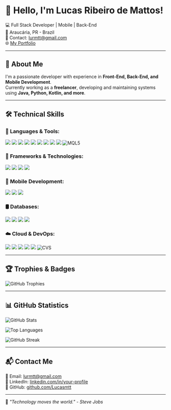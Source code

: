 # 👋 Hello, I'm Lucas Ribeiro de Mattos!

💻 Full Stack Developer | Mobile | Back-End  
📍 Araucária, PR - Brazil  
📧 Contact: [lurmtt@gmail.com](mailto:lurmtt@gmail.com)  
🌐 [My Portfolio](https://github.com/Lucasmtt)  

---

## 🚀 **About Me**
I'm a passionate developer with experience in **Front-End, Back-End, and Mobile Development**.  
Currently working as a **freelancer**, developing and maintaining systems using **Java, Python, Kotlin, and more**.

---

## 🛠️ **Technical Skills**

### 🚀 **Languages & Tools:**
<p align="left">
  <img src="https://img.shields.io/badge/Java-%23ED8B00.svg?style=for-the-badge&logo=openjdk&logoColor=white"/>
  <img src="https://img.shields.io/badge/Python-3776AB?style=for-the-badge&logo=python&logoColor=white"/>
  <img src="https://img.shields.io/badge/JavaScript-F7DF1E?style=for-the-badge&logo=javascript&logoColor=black"/>
  <img src="https://img.shields.io/badge/Kotlin-0095D5?style=for-the-badge&logo=kotlin&logoColor=white"/>
  <img src="https://img.shields.io/badge/C%2B%2B-00599C?style=for-the-badge&logo=c%2B%2B&logoColor=white"/>
  <img src="https://img.shields.io/badge/C%23-239120?style=for-the-badge&logo=c-sharp&logoColor=white"/>
  <img src="https://img.shields.io/badge/Swift-FA7343?style=for-the-badge&logo=swift&logoColor=white"/>
  <img src="https://img.shields.io/badge/Ruby-CC342D?style=for-the-badge&logo=ruby&logoColor=white"/>
  <img src="https://img.shields.io/badge/Flutter-02569B?style=for-the-badge&logo=flutter&logoColor=white"/>
  <img src="https://img.shields.io/badge/MQL5-003A76?style=for-the-badge&logoColor=white" alt="MQL5"/>
</p>

### 📌 **Frameworks & Technologies:**
<p align="left">
  <img src="https://img.shields.io/badge/Spring-6DB33F?style=for-the-badge&logo=spring&logoColor=white"/>
  <img src="https://img.shields.io/badge/Spring_Boot-6DB33F?style=for-the-badge&logo=spring-boot&logoColor=white"/>
  <img src="https://img.shields.io/badge/Django-092E20?style=for-the-badge&logo=django&logoColor=white"/>
  <img src="https://img.shields.io/badge/JSF-6DB33F?style=for-the-badge&logo=java&logoColor=white"/>
</p>

### 📱 **Mobile Development:**
<p align="left">
  <img src="https://img.shields.io/badge/Android-3DDC84?style=for-the-badge&logo=android&logoColor=white"/>
  <img src="https://img.shields.io/badge/Flutter-02569B?style=for-the-badge&logo=flutter&logoColor=white"/>
  <img src="https://img.shields.io/badge/iOS-000000?style=for-the-badge&logo=apple&logoColor=white"/>
</p>

### 🛢️ **Databases:**
<p align="left">
  <img src="https://img.shields.io/badge/MySQL-4479A1?style=for-the-badge&logo=mysql&logoColor=white"/>
  <img src="https://img.shields.io/badge/PostgreSQL-316192?style=for-the-badge&logo=postgresql&logoColor=white"/>
  <img src="https://img.shields.io/badge/SQL_Server-CC2927?style=for-the-badge&logo=microsoft-sql-server&logoColor=white"/>
  <img src="https://img.shields.io/badge/Oracle-F80000?style=for-the-badge&logo=oracle&logoColor=white"/>
</p>

### ☁️ **Cloud & DevOps:**
<p align="left">
  <img src="https://img.shields.io/badge/AWS-232F3E?style=for-the-badge&logo=amazon-aws&logoColor=white"/>
  <img src="https://img.shields.io/badge/Google_Cloud-4285F4?style=for-the-badge&logo=google-cloud&logoColor=white"/>
  <img src="https://img.shields.io/badge/Firebase-FFCA28?style=for-the-badge&logo=firebase&logoColor=black"/>
  <img src="https://img.shields.io/badge/Git-F05032?style=for-the-badge&logo=git&logoColor=white"/>
  <img src="https://img.shields.io/badge/Kubernetes-326CE5?style=for-the-badge&logo=kubernetes&logoColor=white"/>
  <img src="https://img.shields.io/badge/CVS-00599C?style=for-the-badge&logoColor=white" alt="CVS"/>
</p>

---

## 🏆 **Trophies & Badges**
![GitHub Trophies](https://github-profile-trophy.vercel.app/?username=Lucasmtt&theme=darkhub)

---

## 📊 **GitHub Statistics**
![GitHub Stats](https://github-readme-stats.vercel.app/api?username=Lucasmtt&show_icons=true&theme=dark)

![Top Languages](https://github-readme-stats.vercel.app/api/top-langs/?username=Lucasmtt&layout=compact&theme=dark)

![GitHub Streak](https://github-readme-streak-stats.herokuapp.com/?user=Lucasmtt&theme=dark)

---

## 📬 **Contact Me**
📧 Email: [lurmtt@gmail.com](mailto:lurmtt@gmail.com)  
💼 LinkedIn: [linkedin.com/in/your-profile](#)  
🚀 GitHub: [github.com/Lucasmtt](https://github.com/Lucasmtt)  

---

🔹 *"Technology moves the world." - Steve Jobs*
